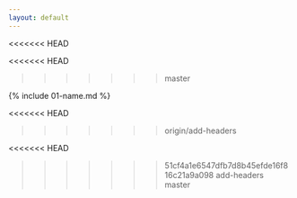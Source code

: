 ```yaml
---
layout: default
---
```

<<<<<<< HEAD

<<<<<<< HEAD


>>>>>>> master


{% include 01-name.md %}



<<<<<<< HEAD
>>>>>>> origin/add-headers

<<<<<<< HEAD

>>>>>>> 51cf4a1e6547dfb7d8b45efde16f816c21a9a098
>>>>>>> add-headers
>>>>>>> master
